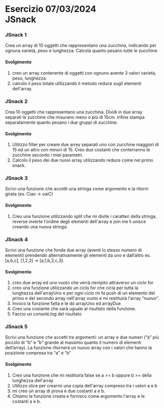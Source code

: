 Esercizio 07/03/2024<br>
JSnack
===
### JSnack 1
Crea un array di 10 oggetti che rappresentano una zucchina, indicando per ognuna varietà, peso e lunghezza.
Calcola quanto pesano tutte le zucchine.<br>
#### Svolgimento
1. creo un array contenente di oggetti con ognuno avente 3 valori varietà, peso, lunghezza.
2. calcolo il peso totale utilizzando il metodo reduce sugli elementi dell'array.
### JSnack 2
Crea 10 oggetti che rappresentano una zucchina.
Dividi in due array separati le zucchine che misurano meno o più di 15cm.
Infine stampa separatamente quanto pesano i due gruppi di zucchine.
#### Svolgimento
1. Utilizzo filter per creare due arrey separati uno con zucchine maggiori di 15 ed un altro con minori di 15. Creo due costanti che conterranno le zucchine secondo i miei parametri.
2. Calcolo il peso dei due nuovi array utilizzando reduce come nel primo snack.
### JSnack 3
Scrivi una funzione che accetti una stringa come argomento e la ritorni girata (es. Ciao -> oaiC)
#### Svolgimento
1. Creo una funzione utilizzando split che mi divite i caratteri della stringa, reverse inverte l'ordine degli elementi dell'array e join me li unisce creando una nuova stringa. 
### JSnack 4
Scrivi una funzione che fonda due array (aventi lo stesso numero di elementi) prendendo alternativamente gli elementi da uno e dall’altro
es. [a,b,c], [1,2,3] → [a,1,b,2,c,3].
#### Svolgimento
1. creo due array ed uno vuoto che verrà riempito attraverso un ciclo for
2. creo una funzione utilizzando un ciclo for che cicla per tutta la lunghezza dell'arrayUno e per ogni ciclo mi fa push di un elemento del primo e del secondo array nell'array vuoto e mi restituirà l'array "nuovo".
3. Invoco la funzione fatta e le dò arrayUno ed arrayDue
4. Creo una costante che sarà uguale al risultato della funzione.
5. Faccio un console.log del risultato
### JSnack 5
Scrivi una funzione che accetti tre argomenti:
un array e due numeri (“a” più piccolo di “b” e “b” grande al massimo quanto il numero di elementi dell’array).
La funzione ritornerà un nuovo array con i valori che hanno la posizione compresa tra “a” e “b”
#### Svolgimento
1. Creo una funzione che mi restituirà false se a >= b oppure b >= della lunghezza dell'array
2. Utilizzo slice per crearmi una copia dell'array compreso tra i valori a e b
3. mi creo un array di prova e due costanti a e b.
4. Chiamo la funzione creata e fornisco come argomento l'array e le costanti a e b.